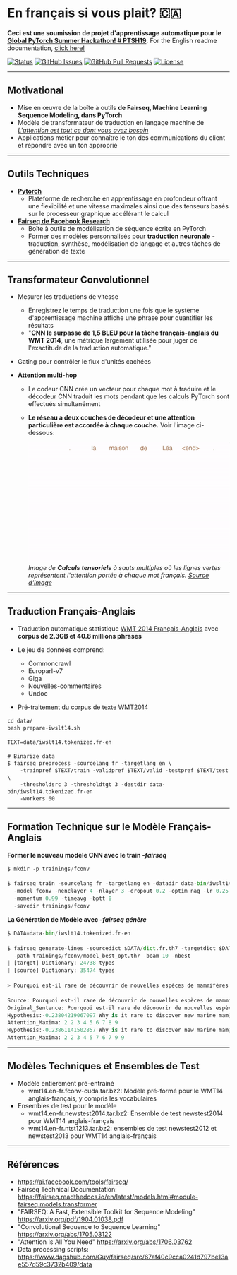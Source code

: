 # En français si vous plait? 🇨🇦

**Ceci est une soumission de projet d'apprentissage automatique pour le [Global PyTorch Summer Hackathon! # PTSH19](https://pytorch.devpost.com/)**. 
For the English readme documentation, [click here!](https://github.com/lucylow/en_francais_si_vous_plait-/blob/master/README.md)

<div>
  
  [![Status](https://img.shields.io/badge/status-active-success.svg)]()
  [![GitHub Issues](https://img.shields.io/github/issues/lucylow/en_francais_si_vous_plait-.svg)](https://github.com/lucylow/en_francais_si_vous_plait/issues)
  [![GitHub Pull Requests](https://img.shields.io/github/issues-pr/lucylow/en_francais_si_vous_plait.svg)](https://github.com/lucylow/en_francais_si_vous_plait/pulls)
  [![License](https://img.shields.io/bower/l/bootstrap)]()

---

## Motivational

* Mise en œuvre de la boîte à outils **de Fairseq, Machine Learning Sequence Modeling, dans PyTorch**
* Modèle de transformateur de traduction en langage machine de [*L'attention est tout ce dont vous avez besoin*](https://arxiv.org/abs/1706.03762)
* Applications métier pour connaître le ton des communications du client et répondre avec un ton approprié

---

## Outils Techniques

* [**Pytorch**](https://pytorch.org)
  * Plateforme de recherche en apprentissage en profondeur offrant une flexibilité et une vitesse maximales ainsi que des tenseurs basés sur le processeur graphique accélérant le calcul
  
* [**Fairseq de Facebook Research**](https://ai.facebook.com/tools/fairseq/)
  * Boîte à outils de modélisation de séquence écrite en PyTorch
   * Former des modèles personnalisés pour **traduction neuronale** - traduction, synthèse, modélisation de langage et autres tâches de génération de texte
 

---

## Transformateur Convolutionnel

* Mesurer les traductions de vitesse
  * Enregistrez le temps de traduction une fois que le système d'apprentissage machine affiche une phrase pour quantifier les résultats
  * "**CNN le surpasse de 1,5 BLEU pour la tâche français-anglais du WMT 2014**, une métrique largement utilisée pour juger de l'exactitude de la traduction automatique."
  
* Gating pour contrôler le flux d'unités cachées

* **Attention multi-hop**
  * Le codeur CNN crée un vecteur pour chaque mot à traduire et le décodeur CNN traduit les mots pendant que les calculs PyTorch sont effectués simultanément
   * **Le réseau a deux couches de décodeur et une attention particulière est accordée à chaque couche.** Voir l'image ci-dessous:

       ![alt text bonjour](https://github.com/lucylow/En_francais_si_vous_plait-/blob/master/screenshots/translation_illustration.gif)
        *Image de **Calculs tensoriels** à sauts multiples où les lignes vertes représentent l'attention portée à chaque mot français. [Source d'image](https://engineering.fb.com/ml-applications/a-novel-approach-to-neural-machine-translation)*

---
## Traduction Français-Anglais

* Traduction automatique statistique [WMT 2014 Français-Anglais](http://statmt.org/wmt14/translation-task.html#Download) avec **corpus de 2.3GB et 40.8 millions phrases**

* Le jeu de données comprend:
  * Commoncrawl
  * Europarl-v7
  * Giga
  * Nouvelles-commentaires
  * Undoc

* Pré-traitement du corpus de texte WMT2014

```terminal
cd data/
bash prepare-iwslt14.sh

TEXT=data/iwslt14.tokenized.fr-en

# Binarize data
$ fairseq preprocess -sourcelang fr -targetlang en \
    -trainpref $TEXT/train -validpref $TEXT/valid -testpref $TEXT/test \
    -thresholdsrc 3 -thresholdtgt 3 -destdir data-bin/iwslt14.tokenized.fr-en
    -workers 60
```

---
## Formation Technique sur le Modèle Français-Anglais

**Former le nouveau modèle CNN avec le train *-fairseq***

```python
$ mkdir -p trainings/fconv

$ fairseq train -sourcelang fr -targetlang en -datadir data-bin/iwslt14.tokenized.fr-en \
  -model fconv -nenclayer 4 -nlayer 3 -dropout 0.2 -optim nag -lr 0.25 -clip 0.1 \
  -momentum 0.99 -timeavg -bptt 0 
  -savedir trainings/fconv
```

**La Génération de Modèle avec *-fairseq génère***

```python
$ DATA=data-bin/iwslt14.tokenized.fr-en

$ fairseq generate-lines -sourcedict $DATA/dict.fr.th7 -targetdict $DATA/dict.en.th7 \
  -path trainings/fconv/model_best_opt.th7 -beam 10 -nbest 
| [target] Dictionary: 24738 types
| [source] Dictionary: 35474 types

> Pourquoi est-il rare de découvrir de nouvelles espèces de mammifères marins ?

Source: Pourquoi est-il rare de découvrir de nouvelles espèces de mammifères marins ?
Original_Sentence: Pourquoi est-il rare de découvrir de nouvelles espèces de mammifères marins ?
Hypothesis:-0.23804219067097 Why is it rare to discover new marine mam@@ mal species ?
Attention_Maxima: 2 2 3 4 5 6 7 8 9
Hypothesis:-0.23861141502857 Why is it rare to discover new marine mam@@ mal species ?
Attention_Maxima: 2 2 3 4 5 7 6 7 9 9
```
---

## Modèles Techniques et Ensembles de Test

* Modèle entièrement pré-entrainé
  * wmt14.en-fr.fconv-cuda.tar.bz2: Modèle pré-formé pour le WMT14 anglais-français, y compris les vocabulaires
  
* Ensembles de test pour le modèle
  * wmt14.en-fr.newstest2014.tar.bz2: Ensemble de test newstest2014 pour WMT14 anglais-français
  * wmt14.en-fr.ntst1213.tar.bz2: ensembles de test newstest2012 et newstest2013 pour WMT14 anglais-français

---

## Références
* https://ai.facebook.com/tools/fairseq/
* Fairseq Technical Documentation: https://fairseq.readthedocs.io/en/latest/models.html#module-fairseq.models.transformer
* "FAIRSEQ: A Fast, Extensible Toolkit for Sequence Modeling" https://arxiv.org/pdf/1904.01038.pdf
* "Convolutional Sequence to Sequence Learning" https://arxiv.org/abs/1705.03122
* "Attention Is All You Need" https://arxiv.org/abs/1706.03762
* Data processing scripts: https://www.dagshub.com/Guy/fairseq/src/67af40c9cca0241d797be13ae557d59c3732b409/data

